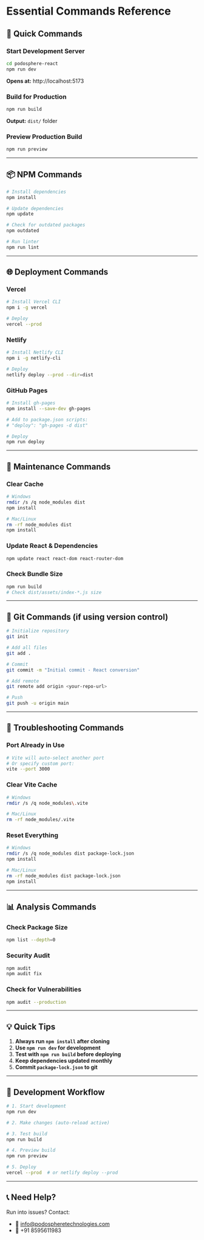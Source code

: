 # Essential Commands Reference

## 🚀 Quick Commands

### Start Development Server
```bash
cd podosphere-react
npm run dev
```
**Opens at:** http://localhost:5173

### Build for Production
```bash
npm run build
```
**Output:** `dist/` folder

### Preview Production Build
```bash
npm run preview
```

---

## 📦 NPM Commands

```bash
# Install dependencies
npm install

# Update dependencies
npm update

# Check for outdated packages
npm outdated

# Run linter
npm run lint
```

---

## 🌐 Deployment Commands

### Vercel
```bash
# Install Vercel CLI
npm i -g vercel

# Deploy
vercel --prod
```

### Netlify
```bash
# Install Netlify CLI
npm i -g netlify-cli

# Deploy
netlify deploy --prod --dir=dist
```

### GitHub Pages
```bash
# Install gh-pages
npm install --save-dev gh-pages

# Add to package.json scripts:
# "deploy": "gh-pages -d dist"

# Deploy
npm run deploy
```

---

## 🔧 Maintenance Commands

### Clear Cache
```bash
# Windows
rmdir /s /q node_modules dist
npm install

# Mac/Linux
rm -rf node_modules dist
npm install
```

### Update React & Dependencies
```bash
npm update react react-dom react-router-dom
```

### Check Bundle Size
```bash
npm run build
# Check dist/assets/index-*.js size
```

---

## 📝 Git Commands (if using version control)

```bash
# Initialize repository
git init

# Add all files
git add .

# Commit
git commit -m "Initial commit - React conversion"

# Add remote
git remote add origin <your-repo-url>

# Push
git push -u origin main
```

---

## 🐛 Troubleshooting Commands

### Port Already in Use
```bash
# Vite will auto-select another port
# Or specify custom port:
vite --port 3000
```

### Clear Vite Cache
```bash
# Windows
rmdir /s /q node_modules\.vite

# Mac/Linux
rm -rf node_modules/.vite
```

### Reset Everything
```bash
# Windows
rmdir /s /q node_modules dist package-lock.json
npm install

# Mac/Linux
rm -rf node_modules dist package-lock.json
npm install
```

---

## 📊 Analysis Commands

### Check Package Size
```bash
npm list --depth=0
```

### Security Audit
```bash
npm audit
npm audit fix
```

### Check for Vulnerabilities
```bash
npm audit --production
```

---

## 💡 Quick Tips

1. **Always run `npm install` after cloning**
2. **Use `npm run dev` for development**
3. **Test with `npm run build` before deploying**
4. **Keep dependencies updated monthly**
5. **Commit `package-lock.json` to git**

---

## 🎯 Development Workflow

```bash
# 1. Start development
npm run dev

# 2. Make changes (auto-reload active)

# 3. Test build
npm run build

# 4. Preview build
npm run preview

# 5. Deploy
vercel --prod  # or netlify deploy --prod
```

---

## 📞 Need Help?

Run into issues? Contact:
- 📧 info@podospheretechnologies.com
- 📱 +91 8595611983


